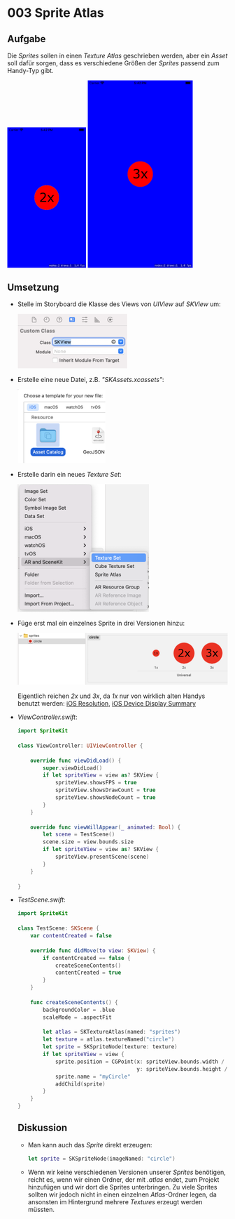 # 003 Sprite Atlas

## Aufgabe

Die *Sprites* sollen in einen *Texture Atlas* geschrieben werden, aber ein *Asset* soll dafür sorgen, dass es verschiedene Größen der *Sprites* passend zum Handy-Typ gibt.

<a><img src="media/sprite-atlas-ipod-touch.png" width="180"></a>
<a><img src="media/sprite-atlas-iphone-8-plus.png" width="240"></a>

## Umsetzung

* Stelle im Storyboard die Klasse des Views von *UIView* auf *SKView* um:
  
  <a><img src="media/storyboard-skview.png" width="250"></a>

* Erstelle eine neue Datei, z.B. *"SKAssets.xcassets"*:

  <a><img src="media/asset-catalog.png" width="200"></a>
  
* Erstelle darin ein neues *Texture Set*:

  <a><img src="media/create-texture-set.png" width="300"></a>
  
* Füge erst mal ein einzelnes Sprite in drei Versionen hinzu:

  <a><img src="media/asset-catalog-circle.png" width="500"></a>
  
  Eigentlich reichen *2x* und *3x*, da *1x* nur von wirklich alten Handys benutzt werden: [iOS Resolution](https://ios-resolution.com), [iOS Device Display Summary](https://developer.apple.com/library/archive/documentation/DeviceInformation/Reference/iOSDeviceCompatibility/Displays/Displays.html)
  
* *ViewController.swift*:

  ```swift
  import SpriteKit

  class ViewController: UIViewController {

      override func viewDidLoad() {
          super.viewDidLoad()
          if let spriteView = view as? SKView {
              spriteView.showsFPS = true
              spriteView.showsDrawCount = true
              spriteView.showsNodeCount = true
          }
      }

      override func viewWillAppear(_ animated: Bool) {
          let scene = TestScene()
          scene.size = view.bounds.size
          if let spriteView = view as? SKView {
              spriteView.presentScene(scene)
          }
      }

  }
  ```

* *TestScene.swift*:

  ```swift
  import SpriteKit

  class TestScene: SKScene {
      var contentCreated = false

      override func didMove(to view: SKView) {
          if contentCreated == false {
              createSceneContents()
              contentCreated = true
          }
      }

      func createSceneContents() {
          backgroundColor = .blue
          scaleMode = .aspectFit

          let atlas = SKTextureAtlas(named: "sprites")
          let texture = atlas.textureNamed("circle")
          let sprite = SKSpriteNode(texture: texture)
          if let spriteView = view {
              sprite.position = CGPoint(x: spriteView.bounds.width / 2,
                                        y: spriteView.bounds.height / 2)
              sprite.name = "myCircle"
              addChild(sprite)
          }
      }
  }
  ```
  
  ## Diskussion
  
  * Man kann auch das *Sprite* direkt erzeugen:
  
    ```swift
    let sprite = SKSpriteNode(imageNamed: "circle")
    ```
    
  * Wenn wir keine verschiedenen Versionen unserer *Sprites* benötigen, reicht es, wenn wir einen Ordner, der mit *.atlas* endet, zum Projekt hinzufügen und wir dort die Sprites unterbringen. Zu viele Sprites sollten wir jedoch nicht in einen einzelnen *Atlas*-Ordner legen, da ansonsten im Hintergrund mehrere *Textures* erzeugt werden müssten.
